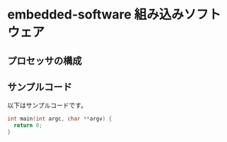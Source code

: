 # embedded-software 組み込みソフトウェア
## プロセッサの構成

## サンプルコード
以下はサンプルコードです。

```c
int main(int argc, char **argv) {
  return 0;
}
```

